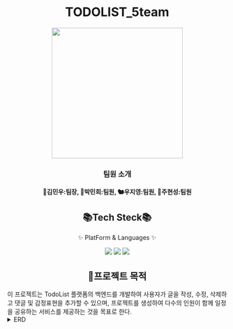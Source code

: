 <h1 align="center">
  TODOLIST_5team
</h1>

<p align="center">
  <img src="https://github.com/minu1215/TODOLIST_5team/assets/149050285/ce8b4113-7b2a-4601-98b6-9e5f3ebe4ba0" height="300px" width="300px">
</p>


<h3 align="center">팀원 소개</h2>
<h4 align="center"> 
🦝김민우:팀장, 🦔박민희:팀원, 🐿️우지영:팀원, 🦊주현성:팀원
</h4>


<h2 align="center">📚Tech Steck📚</h2>
<p align="center">✨ PlatForm & Languages ✨</p>
<div align="center">
  <img src="https://img.shields.io/badge/Java-007396?style=flat&logo=Java&logoColor=white"/>
  <img src="https://img.shields.io/badge/HTML5-E34F26?style=flat&logo=HTML5&logoColor=white"/>
	<img src="https://img.shields.io/badge/CSS3-1572B6?style=flat&logo=CSS3&logoColor=white"/>
</div>


<h2 align="center">📒프로젝트 목적</h2>
이 프로젝트는 TodoList 플랫폼의 백엔드를 개발하여 사용자가 글을 작성, 수정, 삭제하고 댓글 및 감정표현을 추가할 수 있으며, 
프로젝트를 생성하여 다수의 인원이 함께 일정을 공유하는 서비스를 제공하는 것을 목표로 한다.


<details>
  <summary> ERD </summary>
  
  ![todolist_최종_erd](https://github.com/minu1215/TODOLIST_5team/assets/149050285/f2387c2b-f78f-436e-917b-2c7fa6235877)
</details>

